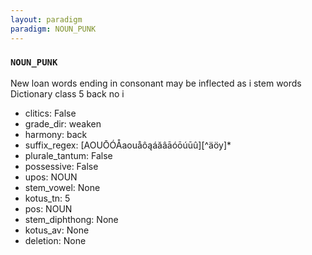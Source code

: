 ```yaml
---
layout: paradigm
paradigm: NOUN_PUNK
---
```

### ` NOUN_PUNK `

New loan words ending in consonant may be inflected as i stem words Dictionary class 5 back no i
* clitics: False
* grade_dir: weaken
* harmony: back
* suffix_regex: [AOUŌÓÅaouåôąáăâāóōúūû][^äöy]*
* plurale_tantum: False
* possessive: False
* upos: NOUN
* stem_vowel: None
* kotus_tn: 5
* pos: NOUN
* stem_diphthong: None
* kotus_av: None
* deletion: None
